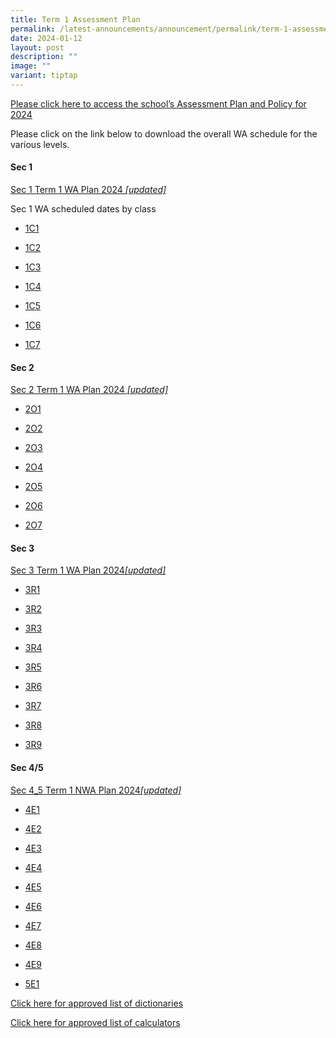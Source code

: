 ```yaml
---
title: Term 1 Assessment Plan
permalink: /latest-announcements/announcement/permalink/term-1-assessment-plan/
date: 2024-01-12
layout: post
description: ""
image: ""
variant: tiptap
---
```

<p><a href="https://www.bartleysec.moe.edu.sg/our-holistic-curriculum/instructional-programmes/assessment-matters/" rel="noopener noreferrer nofollow" target="_blank"><u>Please click here to access the school’s Assessment Plan and Policy for 2024</u></a>
</p>
<p>Please click on the link below to download the overall WA schedule for
the various levels.</p>
<h4>Sec 1</h4>
<p><a href="/files/S1_2024_T1WA_19_Jan_2024.pdf" rel="noopener noreferrer nofollow" target="_blank">Sec 1 Term 1 WA Plan 2024 </a><em><a href="/files/S1_2024_T1WA_19_Jan_2024.pdf" rel="noopener noreferrer nofollow" target="_blank">[updated]</a></em>
</p>
<p>Sec 1 WA scheduled dates by class</p>
<ul data-tight="true" class="tight">
<li>
<p><a href="/files/1C1_T1WA.pdf" rel="noopener noreferrer nofollow" target="_blank">1C1</a>
</p>
</li>
<li>
<p><a href="/files/1C2_T1WA.pdf" rel="noopener noreferrer nofollow" target="_blank">1C2</a>
</p>
</li>
<li>
<p><a href="/files/1C3_T1WA.pdf" rel="noopener noreferrer nofollow" target="_blank">1C3</a>
</p>
</li>
<li>
<p><a href="/files/1C4_T1WA.pdf" rel="noopener noreferrer nofollow" target="_blank">1C4</a>
</p>
</li>
<li>
<p><a href="/files/1C5_T1WA.pdf" rel="noopener noreferrer nofollow" target="_blank">1C5</a>
</p>
</li>
<li>
<p><a href="/files/1C6_T1WA.pdf" rel="noopener noreferrer nofollow" target="_blank">1C6</a>
</p>
</li>
<li>
<p><a href="/files/1C7_T1WA.pdf" rel="noopener noreferrer nofollow" target="_blank">1C7</a>
</p>
</li>
</ul>
<h4>Sec 2</h4>
<p><a href="/files/S2_2024_T1WA_19_Jan_2024.pdf" rel="noopener noreferrer nofollow" target="_blank">Sec 2 Term 1 WA Plan 2024 </a><em><a href="/files/S2_2024_T1WA_19_Jan_2024.pdf" rel="noopener noreferrer nofollow" target="_blank">[updated]</a></em>
</p>
<ul data-tight="true" class="tight">
<li>
<p><a href="/files/2O1_T1WA.pdf" rel="noopener noreferrer nofollow" target="_blank">2O1</a>
</p>
</li>
<li>
<p><a href="/files/2O2_T1WA.pdf" rel="noopener noreferrer nofollow" target="_blank">2O2</a>
</p>
</li>
<li>
<p><a href="/files/2O3_T1WA.pdf" rel="noopener noreferrer nofollow" target="_blank">2O3</a>
</p>
</li>
<li>
<p><a href="/files/2O4_T1WA.pdf" rel="noopener noreferrer nofollow" target="_blank">2O4</a>
</p>
</li>
<li>
<p><a href="/files/2O5_T1WA.pdf" rel="noopener noreferrer nofollow" target="_blank">2O5</a>
</p>
</li>
<li>
<p><a href="/files/2O6_T1WA.pdf" rel="noopener noreferrer nofollow" target="_blank">2O6</a>
</p>
</li>
<li>
<p><a href="/files/2O7_T1WA.pdf" rel="noopener noreferrer nofollow" target="_blank">2O7</a>
</p>
</li>
</ul>
<h4>Sec 3</h4>
<p><a href="/files/S3_2024_T1WA_19_Jan_2024.pdf" rel="noopener noreferrer nofollow" target="_blank">Sec 3 Term 1 WA Plan 2024</a><em><a href="/files/S3_2024_Term_1_Weighted_Assessment__Overall_Schedule_12_Jan.pdf" rel="noopener noreferrer nofollow" target="_blank">[updated]</a></em>
</p>
<ul data-tight="true" class="tight">
<li>
<p><a href="/files/3R1_T1WA.pdf" rel="noopener noreferrer nofollow" target="_blank">3R1</a>
</p>
</li>
<li>
<p><a href="/files/3R2_T1WA.pdf" rel="noopener noreferrer nofollow" target="_blank">3R2</a>
</p>
</li>
<li>
<p><a href="/files/3R3_15_Feb.pdf" rel="noopener noreferrer nofollow" target="_blank">3R3</a>
</p>
</li>
<li>
<p><a href="/files/3R4_15_Feb.pdf" rel="noopener noreferrer nofollow" target="_blank">3R4</a>
</p>
</li>
<li>
<p><a href="/files/3R5_15_Feb.pdf" rel="noopener noreferrer nofollow" target="_blank">3R5</a>
</p>
</li>
<li>
<p><a href="/files/3R6_T1WA.pdf" rel="noopener noreferrer nofollow" target="_blank">3R6</a>
</p>
</li>
<li>
<p><a href="/files/3R7_T1WA.pdf" rel="noopener noreferrer nofollow" target="_blank">3R7</a>
</p>
</li>
<li>
<p><a href="/files/3R8_T1WA.pdf" rel="noopener noreferrer nofollow" target="_blank">3R8</a>
</p>
</li>
<li>
<p><a href="/files/3R9_T1WA.pdf" rel="noopener noreferrer nofollow" target="_blank">3R9</a>
</p>
</li>
</ul>
<h4>Sec 4/5</h4>
<p></p>
<p><a href="/files/S4_5_2024_T1WA_19_Jan_2024.pdf" rel="noopener noreferrer nofollow" target="_blank">Sec 4_5 Term 1 NWA Plan 2024</a><em><a href="/files/S4_5_2024_T1WA_19_Jan_2024.pdf" rel="noopener noreferrer nofollow" target="_blank">[updated]</a></em>
</p>
<ul data-tight="true" class="tight">
<li>
<p><a href="/files/4E1_18_Feb.pdf" rel="noopener noreferrer nofollow" target="_blank">4E1</a>
</p>
</li>
<li>
<p><a href="/files/4E2_18_Feb.pdf" rel="noopener noreferrer nofollow" target="_blank">4E2</a>
</p>
</li>
<li>
<p><a href="/files/4E3_18_Feb.pdf" rel="noopener noreferrer nofollow" target="_blank">4E3</a>
</p>
</li>
<li>
<p><a href="/files/4E4_18_Feb.pdf" rel="noopener noreferrer nofollow" target="_blank">4E4</a>
</p>
</li>
<li>
<p><a href="/files/4E5_18_Feb.pdf" rel="noopener noreferrer nofollow" target="_blank">4E5</a>
</p>
</li>
<li>
<p><a href="/files/4E6_18_Feb.pdf" rel="noopener noreferrer nofollow" target="_blank">4E6</a>
</p>
</li>
<li>
<p><a href="/files/4E7_18_Feb.pdf" rel="noopener noreferrer nofollow" target="_blank">4E7</a>
</p>
</li>
<li>
<p><a href="/files/4E8_T1_NWA_updated.pdf" rel="noopener noreferrer nofollow" target="_blank">4E8</a>
</p>
</li>
<li>
<p><a href="/files/4E9_T1_NWA_updated.pdf" rel="noopener noreferrer nofollow" target="_blank">4E9</a>
</p>
</li>
<li>
<p><a href="/files/5E1_T1_NWA_updated.pdf" rel="noopener noreferrer nofollow" target="_blank">5E1</a>
</p>
</li>
</ul>
<p><a href="/files/list_of_approved_mtl_dictionaries_2024_exam.pdf" rel="noopener noreferrer nofollow" target="_blank">Click here for approved list of dictionaries</a>
</p>
<p><a href="/files/guidelines_on_the_use_of_calculators_for_2024_exam__website_.pdf" rel="noopener noreferrer nofollow" target="_blank">Click here for approved list of calculators</a>
</p>
<p></p>
<p></p>
<p></p>
<p></p>